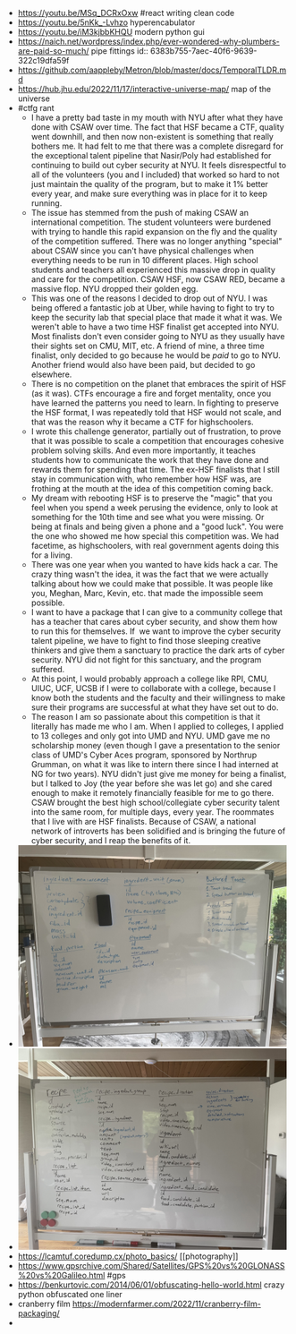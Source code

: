 - https://youtu.be/MSq_DCRxOxw #react writing clean code
- https://youtu.be/5nKk_-Lvhzo hyperencabulator
- https://youtu.be/iM3kjbbKHQU modern python gui
- https://naich.net/wordpress/index.php/ever-wondered-why-plumbers-are-paid-so-much/ pipe fittings
  id:: 6383b755-7aec-40f6-9639-322c19dfa59f
- https://github.com/aappleby/Metron/blob/master/docs/TemporalTLDR.md
- https://hub.jhu.edu/2022/11/17/interactive-universe-map/ map of the universe
- #ctfg rant
	- I have a pretty bad taste in my mouth with NYU after what they have done with CSAW over time. The fact that HSF became a CTF, quality went downhill, and then now non-existent is something that really bothers me. It had felt to me that there was a complete disregard for the exceptional talent pipeline that Nasir/Poly had established for continuing to build out cyber security at NYU. It feels disrespectful to all of the volunteers (you and I included) that worked so hard to not just maintain the quality of the program, but to make it 1% better every year, and make sure everything was in place for it to keep running.
	- The issue has stemmed from the push of making CSAW an international competition. The student volunteers were burdened with trying to handle this rapid expansion on the fly and the quality of the competition suffered. There was no longer anything "special" about CSAW since you can't have physical challenges when everything needs to be run in 10 different places. High school students and teachers all experienced this massive drop in quality and care for the competition. CSAW HSF, now CSAW RED, became a massive flop. NYU dropped their golden egg.
	- This was one of the reasons I decided to drop out of NYU. I was being offered a fantastic job at Uber, while having to fight to try to keep the security lab that special place that made it what it was. We weren't able to have a two time HSF finalist get accepted into NYU. Most finalists don't even consider going to NYU as they usually have their sights set on CMU, MIT, etc. A friend of mine, a three time finalist, only decided to go because he would be *paid* to go to NYU. Another friend would also have been paid, but decided to go elsewhere.
	- There is no competition on the planet that embraces the spirit of HSF (as it was). CTFs encourage a fire and forget mentality, once you have learned the patterns you need to learn. In fighting to preserve the HSF format, I was repeatedly told that HSF would not scale, and that was the reason why it became a CTF for highschoolers.
	- I wrote this challenge generator, partially out of frustration, to prove that it was possible to scale a competition that encourages cohesive problem solving skills. And even more importantly, it teaches students how to communicate the work that they have done and rewards them for spending that time. The ex-HSF finalists that I still stay in communication with, who remember how HSF was, are frothing at the mouth at the idea of this competition coming back.
	- My dream with rebooting HSF is to preserve the "magic" that you feel when you spend a week perusing the evidence, only to look at something for the 10th time and see what you were missing. Or being at finals and being given a phone and a "good luck". You were the one who showed me how special this competition was. We had facetime, as highschoolers, with real government agents doing this for a living.
	- There was one year when you wanted to have kids hack a car. The crazy thing wasn't the idea, it was the fact that we were actually talking about how we could make that possible. It was people like you, Meghan, Marc, Kevin, etc. that made the impossible seem possible.
	- I want to have a package that I can give to a community college that has a teacher that cares about cyber security, and show them how to run this for themselves. If  we want to improve the cyber security talent pipeline, we have to fight to find those sleeping creative thinkers and give them a sanctuary to practice the dark arts of cyber security. NYU did not fight for this sanctuary, and the program suffered.
	- At this point, I would probably approach a college like RPI, CMU, UIUC, UCF, UCSB if I were to collaborate with a college, because I know both the students and the faculty and their willingness to make sure their programs are successful at what they have set out to do.
	- The reason I am so passionate about this competition is that it literally has made me who I am. When I applied to colleges, I applied to 13 colleges and only got into UMD and NYU. UMD gave me no scholarship money (even though I gave a presentation to the senior class of UMD's Cyber Aces program, sponsored by Northrup Grumman, on what it was like to intern there since I had interned at NG for two years). NYU didn't just give me money for being a finalist, but I talked to Joy (the year before she was let go) and she cared enough to make it remotely financially feasible for me to go there. CSAW brought the best high school/collegiate cyber security talent into the same room, for multiple days, every year. The roommates that I live with are HSF finalists. Because of CSAW, a national network of introverts has been solidified and is bringing the future of cyber security, and I reap the benefits of it.
- ![2022-11-27-16-38-17.jpeg](../assets/2022-11-27-16-38-17.jpeg)
- ![2022-11-27-16-38-25.jpeg](../assets/2022-11-27-16-38-25.jpeg)
- https://lcamtuf.coredump.cx/photo_basics/ [[photography]]
- https://www.gpsrchive.com/Shared/Satellites/GPS%20vs%20GLONASS%20vs%20Galileo.html #gps
- https://benkurtovic.com/2014/06/01/obfuscating-hello-world.html crazy python obfuscated one liner
- cranberry film https://modernfarmer.com/2022/11/cranberry-film-packaging/
-